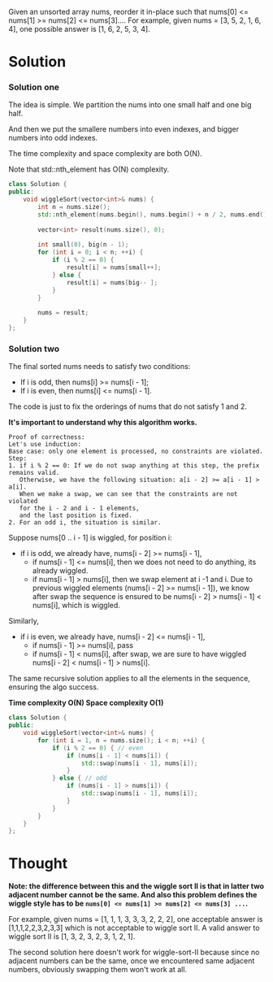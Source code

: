 Given an unsorted array nums, reorder it in-place such that nums[0] <= nums[1] >= nums[2] <= nums[3]....
For example, given nums = [3, 5, 2, 1, 6, 4], one possible answer is [1, 6, 2, 5, 3, 4].

# Solution

### Solution one

The idea is simple. We partition the nums into one small half and one big half.

And then we put the smallere numbers into even indexes, and bigger numbers into odd indexes.

The time complexity and space complexity are both O(N).

Note that std::nth_element has O(N) complexity.

```cpp
class Solution {
public:
    void wiggleSort(vector<int>& nums) {
        int n = nums.size();
        std::nth_element(nums.begin(), nums.begin() + n / 2, nums.end());
        
        vector<int> result(nums.size(), 0);
        
        int small(0), big(n - 1);
        for (int i = 0; i < n; ++i) {
            if (i % 2 == 0) {
                result[i] = nums[small++];
            } else {
                result[i] = nums[big-- ];
            }
        }
        
        nums = result;
    }
};
```


### Solution two

The final sorted nums needs to satisfy two conditions:
* If i is odd, then nums[i] >= nums[i - 1];
* If i is even, then nums[i] <= nums[i - 1].

The code is just to fix the orderings of nums that do not satisfy 1 and 2.

__It's important to understand why this algorithm works.__

```
Proof of correctness:
Let's use induction:
Base case: only one element is processed, no constraints are violated.
Step: 
1. if i % 2 == 0: If we do not swap anything at this step, the prefix remains valid. 
   Otherwise, we have the following situation: a[i - 2] >= a[i - 1] > a[i]. 
   When we make a swap, we can see that the constraints are not violated 
   for the i - 2 and i - 1 elements, 
   and the last position is fixed. 
2. For an odd i, the situation is similar.
```

Suppose nums[0 .. i - 1] is wiggled, for position i:
* if i is odd, we already have, nums[i - 2] >= nums[i - 1],
    * if nums[i - 1] <= nums[i], then we does not need to do anything, its already wiggled.
    * if nums[i - 1] > nums[i], then we swap element at i -1 and i. Due to previous wiggled elements (nums[i - 2] >= nums[i - 1]), we know after swap the sequence is ensured to be nums[i - 2] > nums[i - 1] < nums[i], which is wiggled.

Similarly,
* if i is even, we already have, nums[i - 2] <= nums[i - 1],
    * if nums[i - 1] >= nums[i], pass
    * if nums[i - 1] < nums[i], after swap, we are sure to have wiggled nums[i - 2] < nums[i - 1] > nums[i].

The same recursive solution applies to all the elements in the sequence, ensuring the algo success.

__Time complexity O(N) Space complexity O(1)__

```cpp
class Solution {
public:
    void wiggleSort(vector<int>& nums) {
        for (int i = 1, n = nums.size(); i < n; ++i) {
            if (i % 2 == 0) { // even
                if (nums[i - 1] < nums[i]) {
                    std::swap(nums[i - 1], nums[i]);
                }
            } else { // odd
                if (nums[i - 1] > nums[i]) {
                    std::swap(nums[i - 1], nums[i]);
                }
            }
        }
    }
};
```



# Thought

__Note: the difference between this and the wiggle sort II is that in latter two adjacent number cannot be the same. And also this problem defines the wiggle style has to be ```nums[0] <= nums[1] >= nums[2] <= nums[3] ...```.__

For example, given nums = [1, 1, 1, 3, 3, 3, 2, 2, 2], one acceptable answer is [1,1,1,2,2,3,2,3,3] which is not acceptable to wiggle sort II. A valid answer to wiggle sort II is [1, 3, 2, 3, 2, 3, 1, 2, 1].


The second solution here doesn't work for wiggle-sort-II because since no adjacent numbers can be the same, once we encountered same adjacent numbers, obviously swapping them won't work at all.
